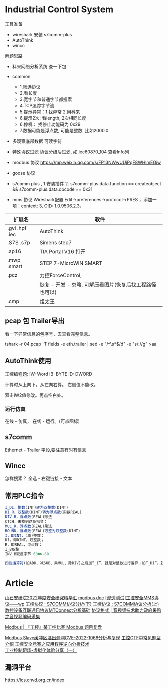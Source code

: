 # Industrial Control System
工具准备
* wireshark 安装 s7comm-plus
* AutoThink
* wincc

解题思路
* 科来网络分析系统 查一下包
* common
  * 1.筛选协议 
  * 2.看长度 
  * 3.宽字节和普通字节都搜索
  * 4.TCP追踪字节流
  * 5.提示异常：1.找异常 2.用科来
  * 6.提示2次: 看length, 2次相同长度
  * 6.停机： 找停止功能码为 0x29
  * 7.数据可能是浮点数, 可能是整数, 比如2000.0

* 多观察底部数据 可读字符
* 特殊协议过滤  协议分级后过滤, 如 iec60870_104  查看Info列
* modbus 协议 https://mp.weixin.qq.com/s/FP13NWwUUjPqF8WHlmEGiw
* goose 协议
* s7comm plus , 1.安装插件 2. s7comm-plus.data.function == createobject && s7comm-plus.data.opcode == 0x31
* mms 协议 Wireshark配置 Edit->preferences->protocol->PRES ，添加一项：context: 3,  OID: 1.0.9506.2.3，

| 扩展名         | 软件                                                     |
| -------------- | -------------------------------------------------------- |
| .gvi .hpf .iec | AutoThink                                                |
| .S7S .s7p      | Simens step7                                             |
| .ap16          | TIA Portal V16 打开                                      |
| .mwp .smart    | STEP 7-MicroWIN SMART                                    |
| .pcz           | 力控ForceControl,                                        |
|                | 恢复 - 开发 - 忽略, 可解压看图片(恢复后找工程路径也可以) |
| .cmp           | 组太王                                                   |

## pcap 包 Trailer导出

看一下异常信息的包序号，去查看完整信息。

tshark -r 04.pcap -T fields -e eth.trailer | sed -e "/^\s*$/d" -e "s/://g" >aa

## AutoThink使用
工控编程题:
IW: Word
IB: BYTE
ID: DWORD

计算时从上向下，从左向右算。 右侧值不能改。

双击IW2值修改。再点空白处。

### 运行仿真
在线 - 仿真， 在线 - 运行。(可点图标)
## s7comm
Ethernet - Trailer 字段,要注意有时有信息
## Wincc
怎样搜索？ 全选 - 右键链接 - 文本

## 常用PLC指令
```ts
I_DI，整数(INT)转为双整数(DINT)
DI_R，双整数(DINT)转为浮点数(实数REAL)
DIV_R，浮点数(REAL)除法
CTCH，未找到这条指令；
MUL_R，浮点数(REAL)乘法
ROUND，浮点数(REAL)取整为双整数(DINT)
I，即INT，(单)整数；
DI，即DINT，双整数；
R，即REAL，浮点数；
I_B取整
INV_B取反字节 60=>-60

四则运算符(加ADD、减SUB、乘MUL、除DIV)之后加“_I”，就是对整数进行运算；加“_DI”，就是对双整数进行算；加“_R”，就是对浮点数进行运算。
```


# Article
[山石安研院2022年度安全研究精华汇](https://mp.weixin.qq.com/s/ubqxSpW3XxM4bcSj9_EHXA)
[modbus doc](https://openplcproject.com/docs/2-5-modbus-addressing/)
[[渗透测试]工控安全MMS协议——wp](https://mp.weixin.qq.com/s/XJTdhfWI-gN8518G-Nktzw)
[工控协议 : S7COMM协议分析(下)](https://mp.weixin.qq.com/s/O9PGN4XXijgSa8u4YSpSsQ)
[工控协议 : S7COMM协议分析(上)](https://mp.weixin.qq.com/s/mXKBGiq8mjfOivcRrI4-CQ)
[数控设备互联通讯协议MTConnect分析基础](https://mp.weixin.qq.com/s/5ZBno2uU0qOlGEHyNj4yCw)
[协议格式 | 音视频技术助力政府采购之音视频编码采集](https://mp.weixin.qq.com/s/Ux-U148Akl_zdY_VlyxPug)

[Modbus | 『工控』某工控比赛 Modbus 题目复盘](https://mp.weixin.qq.com/s/sOHJDV7wDb9FQbSxjQkTBw)

[Modbus Slave缓冲区溢出漏洞CVE-2022-1068分析与复现](https://mp.weixin.qq.com/s/5InTTej26aDFzQgB8l6MHw)
[工控CTF中常见题型介绍](https://mp.weixin.qq.com/s/LW0jQAoD5VLygHyooyUXlw)
[工控安全竞赛之应用程序逆向分析技术](https://mp.weixin.qq.com/s/6sb6q0959Nb-Z1eTi5Uprg)
[工业控制靶场-虚拟化体验分享（一）](https://mp.weixin.qq.com/s/Q26EpfVOsPKXzVFVoIPbqQ)

## 漏洞平台
https://ics.cnvd.org.cn/index
